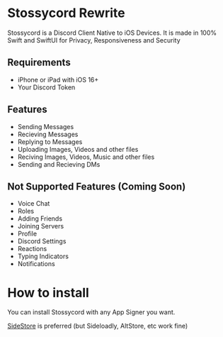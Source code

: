 # Stossycord Rewrite

Stossycord is a Discord Client Native to iOS Devices. It is made in 100% Swift and SwiftUI for Privacy, Responsiveness and Security

## Requirements
- iPhone or iPad with iOS 16+
- Your Discord Token


## Features
- Sending Messages
- Recieving Messages
- Replying to Messages
- Uploading Images, Videos and other files
- Reciving Images, Videos, Music and other files
- Sending and Recieving DMs


## Not Supported Features (Coming Soon)
- Voice Chat
- Roles
- Adding Friends
- Joining Servers
- Profile
- Discord Settings
- Reactions
- Typing Indicators
- Notifications


# How to install

You can install Stossycord with any App Signer you want. 

[SideStore](https://sidestore.io) is preferred (but Sideloadly, AltStore, etc work fine)
